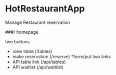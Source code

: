 # HotRestaurantApp
Manage Restaurant reservation 

###/ homepage

two buttons 
- view table (/tables)
- make reservation (/reserve)
    *form/put 
two links 
- API table link (/api/tables)
- API waitlist (/api/waitlist)

